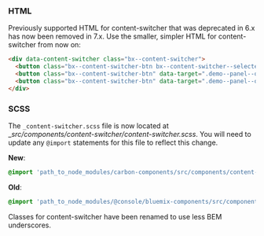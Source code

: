 ### HTML

Previously supported HTML for content-switcher that was deprecated in 6.x has now been removed in 7.x.
Use the smaller, simpler HTML for content-switcher from now on:

```html
<div data-content-switcher class="bx--content-switcher">
  <button class="bx--content-switcher-btn bx--content-switcher--selected" data-target=".demo--panel--opt-1">Option 1</button>
  <button class="bx--content-switcher-btn" data-target=".demo--panel--opt-2">Option 2</button>
  <button class="bx--content-switcher-btn" data-target=".demo--panel--opt-3">Option 3</button>
</div>
```

### SCSS

The `_content-switcher.scss` file is now located at __src/components/content-switcher/_content-switcher.scss__. You will need to update any `@import` statements for this file to reflect this change.

**New**: 
```scss
@import 'path_to_node_modules/carbon-components/src/components/content-switcher/content-switcher';
```

**Old**: 
```scss
@import 'path_to_node_modules/@console/bluemix-components/src/components/content-switcher/content-switcher';
```

Classes for content-switcher have been renamed to use less BEM underscores.
